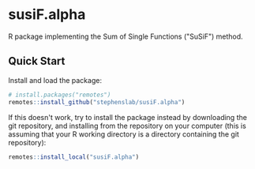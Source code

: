 # susiF.alpha

R package implementing the Sum of Single Functions ("SuSiF") method.

## Quick Start

Install and load the package:

```R
# install.packages("remotes")
remotes::install_github("stephenslab/susiF.alpha")
```

If this doesn't work, try to install the package instead by
downloading the git repository, and installing from the repository on
your computer (this is assuming that your R working directory is a
directory containing the git repository):

```R
remotes::install_local("susiF.alpha")
```
